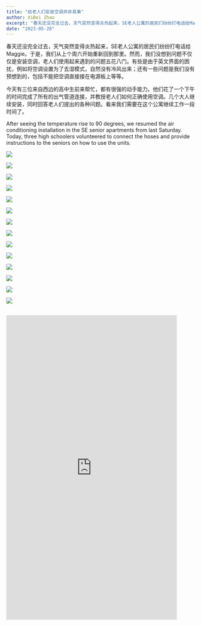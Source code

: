 ```yaml
---
title: "给老人们安装空调并非易事"
author: XiBei Zhao
excerpt: "春天还没完全过去，天气突然变得炎热起来，SE老人公寓的居民们纷纷打电话给Maggie。于是，我们从上个周六开始重新回到那里。然而，我们没想到问题不仅仅是安装空调，老人们使用起来遇到的问题五花八门。有些是由于英文界面的困扰，例如将空调设置为了去湿模式，自然没有冷风出来；还有一些问题是我们没有预想到的，包括不能把空调直接接在电源板上等等。"
date: "2023-05-20"
---
```


春天还没完全过去，天气突然变得炎热起来，SE老人公寓的居民们纷纷打电话给Maggie。于是，我们从上个周六开始重新回到那里。然而，我们没想到问题不仅仅是安装空调，老人们使用起来遇到的问题五花八门。有些是由于英文界面的困扰，例如将空调设置为了去湿模式，自然没有冷风出来；还有一些问题是我们没有预想到的，包括不能把空调直接接在电源板上等等。

今天有三位来自西边的高中生前来帮忙，都有很强的动手能力。他们花了一个下午的时间完成了所有的出气管道连接，并教授老人们如何正确使用空调。几个大人继续安装，同时回答老人们提出的各种问题。看来我们需要在这个公寓继续工作一段时间了。

After seeing the temperature rise to 90 degrees, we resumed the air conditioning installation in the SE senior apartments from last Saturday. Today, three high schoolers volunteered to connect the hoses and provide instructions to the seniors on how to use the units.

![](https://res.cloudinary.com/dhngj18do/image/upload/f_auto,q_auto/v1/images/348599886_572811721651578_893887700700550014_n)

![](https://res.cloudinary.com/dhngj18do/image/upload/f_auto,q_auto/v1/images/347433935_276402381452110_8983016135904573023_n)

![](https://res.cloudinary.com/dhngj18do/image/upload/f_auto,q_auto/v1/images/347793991_263648349363268_3191587412640469881_n)

![](https://res.cloudinary.com/dhngj18do/image/upload/f_auto,q_auto/v1/images/347263178_788287022625292_3185872797967673460_n)

![](https://res.cloudinary.com/dhngj18do/image/upload/f_auto,q_auto/v1/images/347402873_563762705915112_8051659113856237749_n)

![](https://res.cloudinary.com/dhngj18do/image/upload/f_auto,q_auto/v1/images/348312928_3516317051948091_8911236800757352465_n)

![](https://res.cloudinary.com/dhngj18do/image/upload/f_auto,q_auto/v1/images/348473684_581400420644114_2997862394220874385_n)

![](https://res.cloudinary.com/dhngj18do/image/upload/f_auto,q_auto/v1/images/347440213_1912035579181976_1633994450367334509_n)

![](https://res.cloudinary.com/dhngj18do/image/upload/f_auto,q_auto/v1/images/346818746_783522483171343_6336691650607231298_n)

![](https://res.cloudinary.com/dhngj18do/image/upload/f_auto,q_auto/v1/images/347563845_778627360606543_1398437560527222483_n)

![](https://res.cloudinary.com/dhngj18do/image/upload/f_auto,q_auto/v1/images/348319721_1680066242444801_4432959243845059308_n)

![](https://res.cloudinary.com/dhngj18do/image/upload/f_auto,q_auto/v1/images/348550193_553789076937920_5257174409737103444_n)

![](https://res.cloudinary.com/dhngj18do/image/upload/f_auto,q_auto/v1/images/348309758_932282547986600_3903933405468972649_n)

![](https://res.cloudinary.com/dhngj18do/image/upload/f_auto,q_auto/v1/images/348324752_941903783516583_6299809680016797894_n)

<br>

<iframe width="456" height="811" src="https://www.youtube.com/embed/84H6yI_qqKU" title="Cutting Window Kits for AC Installation" frameborder="0" allow="accelerometer; autoplay; clipboard-write; encrypted-media; gyroscope; picture-in-picture; web-share" allowfullscreen></iframe>
